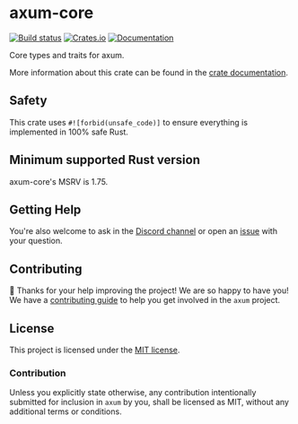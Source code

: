 # axum-core

[![Build status](https://github.com/tokio-rs/axum/actions/workflows/CI.yml/badge.svg?branch=main)](https://github.com/tokio-rs/axum-core/actions/workflows/CI.yml)
[![Crates.io](https://img.shields.io/crates/v/axum-core)](https://crates.io/crates/axum-core)
[![Documentation](https://docs.rs/axum-core/badge.svg)](https://docs.rs/axum-core)

Core types and traits for axum.

More information about this crate can be found in the [crate documentation][docs].

## Safety

This crate uses `#![forbid(unsafe_code)]` to ensure everything is implemented in 100% safe Rust.

## Minimum supported Rust version

axum-core's MSRV is 1.75.

## Getting Help

You're also welcome to ask in the [Discord channel][chat] or open an [issue]
with your question.

## Contributing

🎈 Thanks for your help improving the project! We are so happy to have
you! We have a [contributing guide][contributing] to help you get involved in the
`axum` project.

## License

This project is licensed under the [MIT license][license].

### Contribution

Unless you explicitly state otherwise, any contribution intentionally submitted
for inclusion in `axum` by you, shall be licensed as MIT, without any
additional terms or conditions.

[`axum`]: https://crates.io/crates/axum
[chat]: https://discord.gg/tokio
[contributing]: /CONTRIBUTING.md
[docs]: https://docs.rs/axum-core
[license]: /axum-core/LICENSE
[issue]: https://github.com/tokio-rs/axum/issues/new
